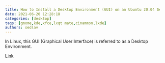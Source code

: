 ```yaml
---
title: How to Install a Desktop Environment (GUI) on an Ubuntu 20.04 Server - ByteXD
date: 2021-06-20 12:28:18
categories: [desktop]
tags: [gnome,kde,xfce,lxqt mate,cinammon,lxde]
authors: sedlav
---
```


In Linux, this GUI (Graphical User Interface) is referred to as a Desktop Environment.

[Link](https://bytexd.com/install-desktop-environment-gui-ubuntu/)
